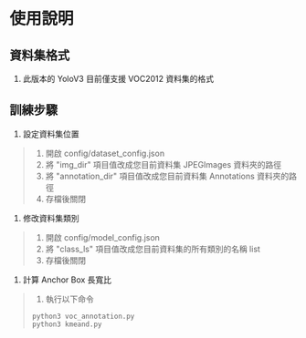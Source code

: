 # 使用說明

## 資料集格式

1. 此版本的 YoloV3 目前僅支援 VOC2012 資料集的格式

## 訓練步驟

1. 設定資料集位置
> 1. 開啟 config/dataset_config.json
> 1. 將 "img_dir" 項目值改成您目前資料集 JPEGImages 資料夾的路徑
> 1. 將 "annotation_dir" 項目值改成您目前資料集 Annotations 資料夾的路徑
> 1. 存檔後關閉
   
1. 修改資料集類別
> 1. 開啟 config/model_config.json
> 1. 將 "class_ls" 項目值改成您目前資料集的所有類別的名稱 list
> 1. 存檔後關閉

1. 計算 Anchor Box 長寬比
> 1. 執行以下命令
> ```
> python3 voc_annotation.py
> python3 kmeand.py
> ```
